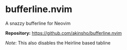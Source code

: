 # bufferline.nvim

A snazzy bufferline for Neovim

**Repository:** <https://github.com/akinsho/bufferline.nvim>

_Note_: This also disables the Heirline based tabline
